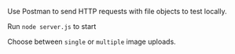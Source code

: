Use Postman to send HTTP requests with file objects to test locally.

Run `node server.js` to start

Choose between `single` or `multiple` image uploads.